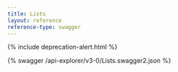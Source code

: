 ```yaml
---
title: Lists
layout: reference
reference-type: swagger
---
```


{% include deprecation-alert.html %}

{% swagger /api-explorer/v3-0/Lists.swagger2.json %}
